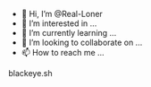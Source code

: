- 👋 Hi, I’m @Real-Loner
- 👀 I’m interested in ...
- 🌱 I’m currently learning ...
- 💞️ I’m looking to collaborate on ...
- 📫 How to reach me ...

<!---
Real-Loner/Real-Loner is a ✨ special ✨ repository because its `README.md` (this file) appears on your GitHub profile.
You can click the Preview link to take a look at your changes.
--->blackeye.sh
